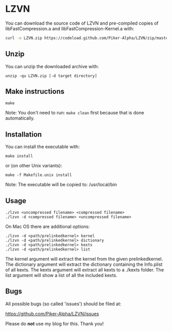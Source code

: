 LZVN
====

You can download the source code of LZVN and pre-compiled copies of libFastCompression.a and libFastCompression-Kernel.a with:

``` sh
curl -o LZVN.zip https://codeload.github.com/Piker-Alpha/LZVN/zip/master
```


Unzip
-----

You can unzip the downloaded archive with:

```
unzip -qu LZVN.zip [-d target directory]
```


Make instructions
-----------------

```
make
``` 

Note: You don't need to run: ```make clean``` first because that is done automatically.


Installation
------------

You can install the executable with:

```
make install
```

or (on other Unix variants):

```
make -f Makefile.unix install
```


Note: The executable will be copied to: /usr/local/bin


Usage
-----

```
./lzvn <uncompressed filename> <compressed filename>
./lzvn -d <compressed filename> <uncompressed filename>
```

On Mac OS there are additional options:

```
./lzvn -d <path/prelinkedkernel> kernel
./lzvn -d <path/prelinkedkernel> dictionary
./lzvn -d <path/prelinkedkernel> kexts
./lzvn -d <path/prelinkedkernel> list
```

The kernel argument will extract the kernel from the given prelinkedkernel.
The dictionary argument will extract the dictionary containing the Info.plist of all kexts.
The kexts argument will extract all kexts to a ./kexts folder.
The list argument will show a list of all the included kexts.


Bugs
----

All possible bugs (so called 'issues') should be filed at:

https://github.com/Piker-Alpha/LZVN/issues

Please do **not** use my blog for this. Thank you!
